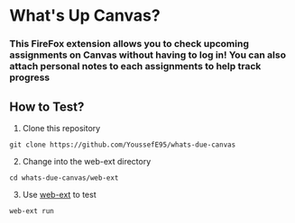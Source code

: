 # What's Up Canvas?
### This FireFox extension allows you to check upcoming assignments on Canvas without having to log in! You can also attach personal notes to each assignments to help track progress

## How to Test?
1. Clone this repository
```
git clone https://github.com/YoussefE95/whats-due-canvas
```

2. Change into the web-ext directory
```
cd whats-due-canvas/web-ext
```

3. Use [web-ext](https://www.npmjs.com/package/web-ext) to test
```
web-ext run
```